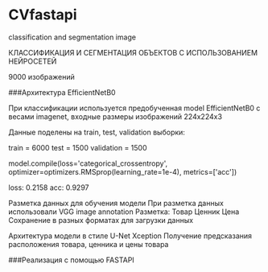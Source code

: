 # CVfastapi

classification and segmentation image

КЛАССИФИКАЦИЯ И СЕГМЕНТАЦИЯ ОБЪЕКТОВ С ИСПОЛЬЗОВАНИЕМ НЕЙРОСЕТЕЙ

9000 изображений

###Архитектура EfficientNetB0

При классификации используется предобученная model EfficientNetB0 с весами imagenet, входные размеры изображений 224х224х3

Данные поделены на train, test, validation выборки:

train = 6000 test = 1500 validation = 1500

model.compile(loss='categorical_crossentropy',               optimizer=optimizers.RMSprop(learning_rate=1e-4),               metrics=['acc'])

loss: 0.2158 acc: 0.9297

Разметка данных для обучения модели При разметка данных использовали VGG image annotation Разметка: Товар Ценник Цена Cохранение в разных форматах для загрузки данных

Архитектура модели в стиле U-Net Xception Получение предсказания расположения товара, ценника и цены товара

###Реализация с помощью FASTAPI
